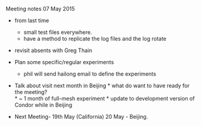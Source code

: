 Meeting notes 07 May 2015
* from last time
    * small test files everywhere.
    * have a method to replicate the log files and the log rotate
* revisit absents with Greg Thain
* Plan some specific/regular experiments
    * phil will send hailong email to define the experiments
* Talk about visit next month in Beijing
       *  what do want to have ready for the meeting?  
       *  ~ 1 month of full-mesh experiment
       *  update to development version of Condor while in Beijing
       
       
* Next Meeting- 19th May (California) 20 May - Beijing.

